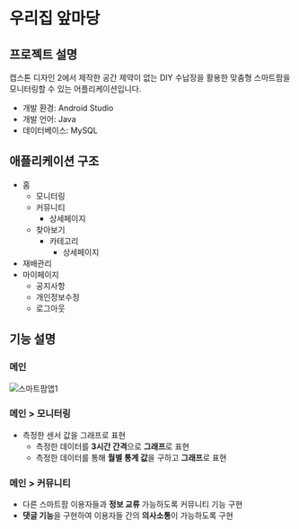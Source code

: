 # 우리집 앞마당

## 프로젝트 설명
캡스톤 디자인 2에서 제작한 공간 제약이 없는 DIY 수납장을 활용한 맞춤형 스마트팜을 모니터링할 수 있는 어플리케이션입니다. 

- 개발 환경: Android Studio
- 개발 언어: Java
- 데이터베이스: MySQL

## 애플리케이션 구조
- 홈
  - 모니터링
  - 커뮤니티
    - 상세페이지
  - 찾아보기
    - 카테고리
      - 상세페이지
- 재배관리
- 마이페이지
  - 공지사항
  - 개인정보수정
  - 로그아웃

## 기능 설명
### 메인
![스마트팜앱1](https://user-images.githubusercontent.com/37447282/157780811-796c0e8e-9f68-4e25-9ed6-5d2549a86ff9.png)
### 메인 > 모니터링
- 측정한 센서 값을 그래프로 표현
  - 측정한 데이터를 **3시간 간격**으로 **그래프**로 표현
  - 측정한 데이터를 통해 **월별 통계 값**을 구하고 **그래프**로 표현

### 메인 > 커뮤니티
- 다른 스마트팜 이용자들과 **정보 교류** 가능하도록 커뮤니티 기능 구현
- **댓글 기능**을 구현하여 이용자들 간의 **의사소통**이 가능하도록 구현
